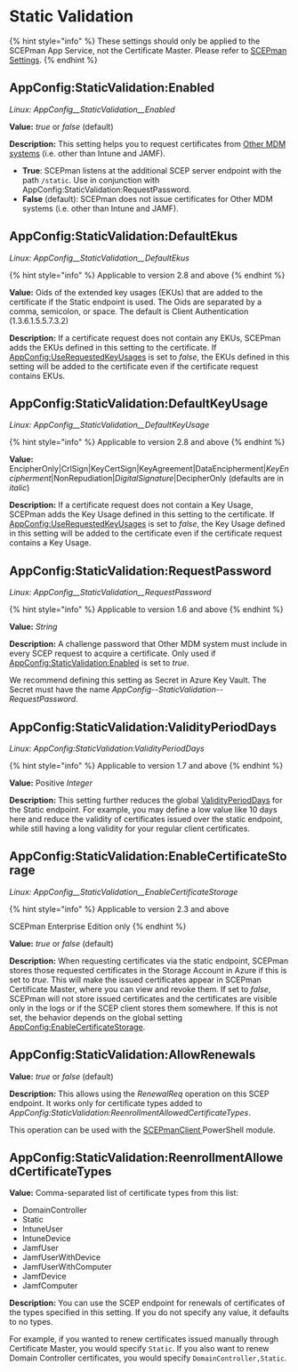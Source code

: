 # Static Validation

{% hint style="info" %}
These settings should only be applied to the SCEPman App Service, not the Certificate Master. Please refer to [SCEPman Settings](../).
{% endhint %}

## AppConfig:StaticValidation:Enabled

_Linux: AppConfig\_\_StaticValidation\_\_Enabled_

**Value:** _true_ or _false_ (default)

**Description:** This setting helps you to request certificates from [Other MDM systems](../../../certificate-management/static-certificates/) (i.e. other than Intune and JAMF).

* **True**: SCEPman listens at the additional SCEP server endpoint with the path `/static`. Use in conjunction with AppConfig:StaticValidation:RequestPassword.&#x20;
* **False** (default): SCEPman does not issue certificates for Other MDM systems (i.e. other than Intune and JAMF).

## AppConfig:StaticValidation:DefaultEkus

_Linux: AppConfig\_\_StaticValidation\_\_DefaultEkus_

{% hint style="info" %}
Applicable to version 2.8 and above
{% endhint %}

**Value:** Oids of the extended key usages (EKUs) that are added to the certificate if the Static endpoint is used. The Oids are separated by a comma, semicolon, or space. The default is Client Authentication (1.3.6.1.5.5.7.3.2)

**Description:** If a certificate request does not contain any EKUs, SCEPman adds the EKUs defined in this setting to the certificate. If [AppConfig:UseRequestedKeyUsages](../certificates.md#appconfig-userequestedkeyusages) is set to _false_, the EKUs defined in this setting will be added to the certificate even if the certificate request contains EKUs.

## AppConfig:StaticValidation:DefaultKeyUsage

_Linux: AppConfig\_\_StaticValidation\_\_DefaultKeyUsage_

{% hint style="info" %}
Applicable to version 2.8 and above
{% endhint %}

**Value:** EncipherOnly|CrlSign|KeyCertSign|KeyAgreement|DataEncipherment|_KeyEncipherment_|NonRepudiation|_DigitalSignature_|DecipherOnly (defaults are in _italic_)

**Description:** If a certificate request does not contain a Key Usage, SCEPman adds the Key Usage defined in this setting to the certificate. If [AppConfig:UseRequestedKeyUsages](../certificates.md#appconfig-userequestedkeyusages) is set to _false_, the Key Usage defined in this setting will be added to the certificate even if the certificate request contains a Key Usage.

## AppConfig:StaticValidation:RequestPassword

_Linux: AppConfig\_\_StaticValidation\_\_RequestPassword_

{% hint style="info" %}
Applicable to version 1.6 and above
{% endhint %}

**Value:** _String_

**Description:** A challenge password that Other MDM system must include in every SCEP request to acquire a certificate. Only used if [AppConfig:StaticValidation:Enabled](static-validation.md#appconfig-staticvalidation-enabled) is set to _true_.

We recommend defining this setting as Secret in Azure Key Vault. The Secret must have the name _AppConfig--StaticValidation--RequestPassword_.

## AppConfig:StaticValidation:ValidityPeriodDays

_Linux: AppConfig:StaticValidation:ValidityPeriodDays_

{% hint style="info" %}
Applicable to version 1.7 and above
{% endhint %}

**Value:** Positive _Integer_

**Description:** This setting further reduces the global [ValidityPeriodDays](../certificates.md#appconfig-validityperioddays) for the Static endpoint. For example, you may define a low value like 10 days here and reduce the validity of certificates issued over the static endpoint, while still having a long validity for your regular client certificates.

## AppConfig:StaticValidation:EnableCertificateStorage

_Linux: AppConfig\_\_StaticValidation\_\_EnableCertificateStorage_

{% hint style="info" %}
Applicable to version 2.3 and above

SCEPman Enterprise Edition only
{% endhint %}

**Value:** _true_ or _false_ (default)

**Description:** When requesting certificates via the static endpoint, SCEPman stores those requested certificates in the Storage Account in Azure if this is set to _true_. This will make the issued certificates appear in SCEPman Certificate Master, where you can view and revoke them. If set to _false_, SCEPman will not store issued certificates and the certificates are visible only in the logs or if the SCEP client stores them somewhere. If this is not set, the behavior depends on the global setting [AppConfig:EnableCertificateStorage](../basics.md#appconfig-enablecertificatestorage).

## AppConfig:StaticValidation:AllowRenewals <a href="#appconfig-dbcsrvalidation-allowrenewals" id="appconfig-dbcsrvalidation-allowrenewals"></a>

**Value:** _true_ or _false_ (default)

**Description:** This allows using the _RenewalReq_ operation on this SCEP endpoint. It works only for certificate types added to _AppConfig:StaticValidation:ReenrollmentAllowedCertificateTypes_.

This operation can be used with the [SCEPmanClient ](https://github.com/scepman/scepmanclient)PowerShell module.

## AppConfig:StaticValidation:ReenrollmentAllowedCertificateTypes <a href="#appconfig-dbcsrvalidation-reenrollmentallowedcertificatetypes" id="appconfig-dbcsrvalidation-reenrollmentallowedcertificatetypes"></a>

**Value:** Comma-separated list of certificate types from this list:

* DomainController
* Static
* IntuneUser
* IntuneDevice
* JamfUser
* JamfUserWithDevice
* JamfUserWithComputer
* JamfDevice
* JamfComputer

**Description:** You can use the SCEP endpoint for renewals of certificates of the types specified in this setting. If you do not specify any value, it defaults to no types.

For example, if you wanted to renew certificates issued manually through Certificate Master, you would specify `Static`. If you also want to renew Domain Controller certificates, you would specify `DomainController,Static`.
